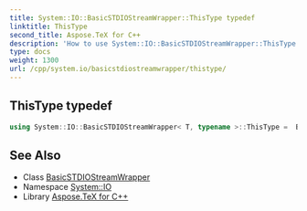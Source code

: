 ```yaml
---
title: System::IO::BasicSTDIOStreamWrapper::ThisType typedef
linktitle: ThisType
second_title: Aspose.TeX for C++
description: 'How to use System::IO::BasicSTDIOStreamWrapper::ThisType typedef of System::IO::BasicSTDIOStreamWrapper class in C++.'
type: docs
weight: 1300
url: /cpp/system.io/basicstdiostreamwrapper/thistype/
---
```

## ThisType typedef




```cpp
using System::IO::BasicSTDIOStreamWrapper< T, typename >::ThisType =  BasicSTDIOStreamWrapper<T>
```

## See Also

* Class [BasicSTDIOStreamWrapper](../)
* Namespace [System::IO](../../)
* Library [Aspose.TeX for C++](../../../)
